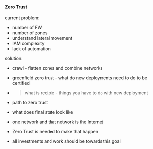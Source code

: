 #### Zero Trust
current problem:  
* number of FW  
* number of zones
* understand lateral movement 
* IAM complexity  
* lack of automation  

solution:  
*  crawl - flatten zones and combine networks 
*  greenfield zero trust - what do new deployments need to do to be certified  
*  > what is recipie  - things you have to do with new deployment
*  path to zero trust  
*  what does final state look like  

* one network and that network is the Internet  
* Zero Trust is needed to make that happen  
* all investments and work should be towards this goal  



